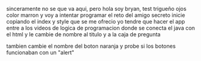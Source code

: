 sinceramente no se que va aqui, pero hola soy bryan, test trigueño ojos color marron y voy a intentar programar el reto del amigo secreto
inicie copiando el index y style que se me ofrecio
yo tendre que hacer el app
entre a los videos de logica de programacion donde se conecta el java con el html y le cambie de nombre al titulo y a la caja de pregunta

tambien cambie el nombre del boton naranja y probe si los botones funcionaban con un "alert"